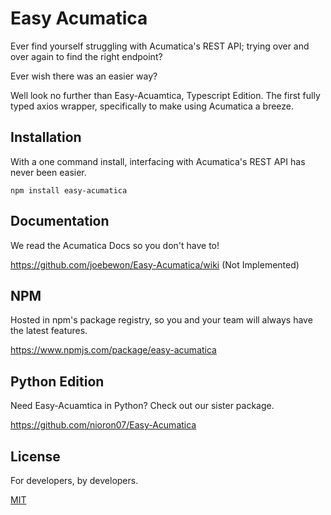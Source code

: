 # Easy Acumatica
Ever find yourself struggling with Acumatica's REST API; trying over and over again to find the right endpoint?

Ever wish there was an easier way?

Well look no further than Easy-Acuamtica, Typescript Edition. The first fully typed axios wrapper, specifically to make using Acumatica a breeze.

## Installation
With a one command install, interfacing with Acumatica's REST API has never been easier.

`npm install easy-acumatica`

## Documentation
We read the Acumatica Docs so you don't have to!

https://github.com/joebewon/Easy-Acumatica/wiki (Not Implemented)

## NPM
Hosted in npm's package registry, so you and your team will always have the latest features.

https://www.npmjs.com/package/easy-acumatica

## Python Edition
Need Easy-Acuamtica in Python? Check out our sister package.

https://github.com/nioron07/Easy-Acumatica

## License
For developers, by developers.

[MIT](LICENSE)
